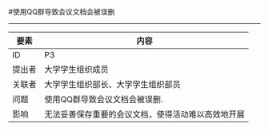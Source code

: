 #使用QQ群导致会议文档会被误删

---

| 要素 | 内容 |
| --- | --- |
| ID | P3|
| 提出者 | 大学学生组织成员 |
| 关联者 | 大学学生组织部长、大学学生组织部员 |
| 问题 |使用QQ群导致会议文档会被误删.|
| 影响 | 无法妥善保存重要的会议文档，使得活动难以高效地开展 |
